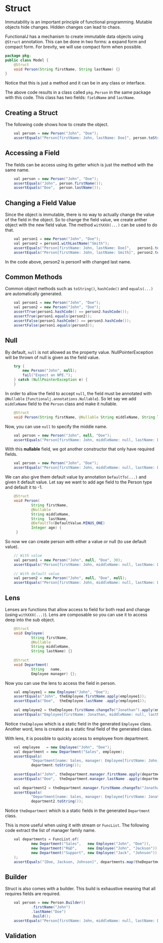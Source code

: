 # Struct
Immutability is an important principle of functional programming.
Mutable objects hide changes.
Hidden changes can lead to chaos.

FunctionalJ has a mechanism to create immutable data objects using `@Struct` annotation.
This can be done in two forms: a expand form and compact form.
For brevity, we will use compact form when possible.

```java
package pkg;
public class Model {
    @Struct
    void Person(String firstName, String lastName) {}
}
```

Notice that this is just a method and it can be in any class or interface.

The above code results in a class called `pkg.Person` in the same package with this code.
This class has two fields: `fieldName` and `lastName`.

## Creating a Struct
The following code shows how to create the object.

```java
    val person = new Person("John", "Doe");
    assertEquals("Person[firstName: John, lastName: Doe]", person.toString());
```

## Accessing a Field
The fields can be access using its getter which is just the method with the same name.

```java
    val person = new Person("John", "Doe");
    assertEquals("John", person.firstName());
    assertEquals("Doe",  person.lastName());
```

## Changing a Field Value
Since the object is immutable, there is no way to actually change the value of the field in the object.
So to change the field value, we create anther object with the new field value.
The method `withXXX(...)` can be used to do that.

```java
    val person1 = new Person("John", "Doe");
    val person2 = person1.withLastName("Smith");
    assertEquals("Person[firstName: John, lastName: Doe]",   person1.toString());
    assertEquals("Person[firstName: John, lastName: Smith]", person2.toString());
```

In the code above, person2 is person1 with changed last name.

## Common Methods

Common object methods such as `toString()`, `hashCode()` and `equals(...)` are automatically generated.

```java
    val person1 = new Person("John", "Doe");
    val person2 = new Person("John", "Doe");
    assertTrue(person1.hashCode() == person2.hashCode());
    assertTrue(person1.equals(person2));
    assertFalse(person1.hashCode() == person3.hashCode());
    assertFalse(person1.equals(person3));
```

## Null
By default, `null` is not allowed as the property value.
NullPointerException will be thrown of null is given as the field value.

```java
    try {
        new Person("John", null);
        fail("Expect an NPE.");
    } catch (NullPointerException e) {
    }
```

In order to allow the field to accept `null`,
  the field must be annotated with `@Nullable` (`functionalj.annotations.Nullable`).
So let say we add `middleName` field to the `Person` class and make it nullable.

```java
    @Struct
    void Person(String firstName, @Nullable String middleName, String lastName) {}
```

Now, you can use `null` to specify the middle name.

```java
    val person = new Person("John", null, "Doe");
    assertEquals("Person[firstName: John, middleName: null, lastName: Doe]", person.toString());
```

With this **nullable** field,
  we got another constructor that only have required fields.

```java
    val person = new Person("John", "Doe");
    assertEquals("Person[firstName: John, middleName: null, lastName: Doe]", person.toString());
```

We can also give them default value by annotation `DefaultTo(...)` and given it default value.
Let say we want to add age field to the Person type and default it to -1.

```java
    @Struct
    void Person(
            String firstName,
            @Nullable
            String middleName,
            String  lastName,
            @DefaultTo(DefaultValue.MINUS_ONE)
            Integer age) {
     }
```

So now we can create person with either a value or null (to use default value).

```java
    // With value
    val person1 = new Person("John", null, "Doe", 30);
    assertEquals("Person[firstName: John, middleName: null, lastName: Doe, age: 30]", person1.toString());
    
    // With default value
    val person2 = new Person("John", null, "Doe", null);
    assertEquals("Person[firstName: John, middleName: null, lastName: Doe, age: -1]", person2.toString());
```

## Lens

Lenses are functions that allow access to field for both read and change (using `withXXX(...)`).
Lens are composable so you can use it to access deep into the sub object.

```java
    @Struct
    void Employee(
            String firstName,
            @Nullable
            String middleName,
            String lastName) {}
            
    @Struct
    void Department(
            String   name,
            Employee manager) {};
```

Now you can use the lens to access the field in person.

```java
    val employee1 = new Employee("John", "Doe");
    assertEquals("John", theEmployee.firstName.apply(employee1));
    assertEquals("Doe",  theEmployee.lastName .apply(employee1));
    
    val employee2 = theEmployee.firstName.changeTo("Jonathan").apply(employee1);
    assertEquals("Employee[firstName: Jonathan, middleName: null, lastName: Doe]", employee2.toString());
```

Notice `theEmployee` which is a static field in the generated `Employee` class.
Another word, lens is created as a static final field of the generated class.

With lens, it is possible to quickly access to employee from department.

```java
    val employee   = new Employee("John", "Doe");
    val department = new Department("Sales", employee);
    assertEquals(
            "Department[name: Sales, manager: Employee[firstName: John, middleName: null, lastName: Doe]]",
            department.toString());
    
    assertEquals("John", theDepartment.manager.firstName.apply(department));
    assertEquals("Doe",  theDepartment.manager.lastName .apply(department));
    
    val department2 = theDepartment.manager.firstName.changeTo("Jonathan").apply(department);
    assertEquals(
            "Department[name: Sales, manager: Employee[firstName: Jonathan, middleName: null, lastName: Doe]]",
            department2.toString());
```

Notice `theDepartment` which is a static fields in the generated `Department` class.

This is more useful when using it with stream or `FuncList`.
The following code extract the list of manager family name.

```java
    val departments = FuncList.of(
            new Department("Sales",   new Employee("John", "Doe")),
            new Department("R&D",     new Employee("John", "Jackson")),
            new Department("Support", new Employee("Jack", "Johnson"))
    );
    assertEquals("[Doe, Jackson, Johnson]", departments.map(theDepartment.manager.lastName).toString());
```

## Builder
Struct is also comes with a builder.
This build is exhaustive meaning that all requires fields are required.

```java
    val person = new Person.Builder()
            .firstName("John")
            .lastName("Doe")
            .build();
    assertEquals("Person[firstName: John, middleName: null, lastName: Doe, age: -1]", person.toString());
```

## Validation
